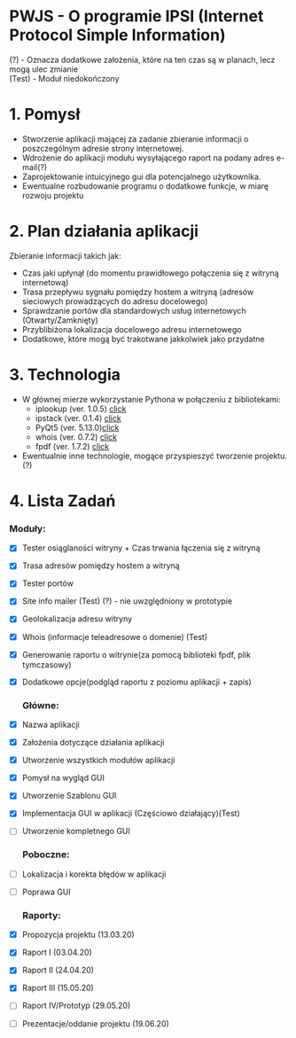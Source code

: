 # PWJS - O programie  IPSI (Internet Protocol Simple Information)
(?) - Oznacza dodatkowe założenia, które na ten czas są w planach, lecz mogą ulec zmianie <br>
(Test) - Moduł niedokończony
# 1. Pomysł 
- Stworzenie aplikacji mającej za zadanie zbieranie informacji o poszczególnym adresie strony internetowej.
- Wdrożenie do aplikacji modułu wysyłającego raport na podany adres e-mail(?)
- Zaprojektowanie intuicyjnego gui dla potencjalnego użytkownika. 
- Ewentualne rozbudowanie programu o dodatkowe funkcje, w miarę rozwoju projektu 
# 2. Plan działania aplikacji
Zbieranie informacji takich jak:
- Czas jaki upłynął (do momentu prawidłowego połączenia się z witryną internetową)
- Trasa przepływu sygnału pomiędzy hostem a witryną (adresów sieciowych prowadzących do adresu docelowego)
- Sprawdzanie portów dla standardowych usług internetowych (Otwarty/Zamknięty)
- Przyblibiżona lokalizacja docelowego adresu internetowego
- Dodatkowe, które mogą być trakotwane jakkolwiek jako przydatne 
# 3. Technologia 
- W głównej mierze wykorzystanie Pythona w połączeniu z bibliotekami:
  - iplookup (ver. 1.0.5) [click](https://pypi.org/project/iplookup/) 
  - ipstack  (ver. 0.1.4) [click](https://pypi.org/project/ipstack/)
  - PyQt5    (ver. 5.13.0)[click](https://pypi.org/project/PyQt5/)
  - whois    (ver. 0.7.2) [click](https://pypi.org/project/python-whois/0.7.2/)
  - fpdf     (ver. 1.7.2) [click](https://pypi.org/project/fpdf/) 
- Ewentualnie inne technologie, mogące przyspieszyć tworzenie projektu. (?)
# 4. Lista Zadań
  ### Moduły:
- [x] Tester osiąglaności witryny + Czas trwania łączenia się z witryną
- [x] Trasa adresów pomiędzy hostem a witryną 
- [x] Tester portów
- [x] Site info mailer (Test) (?) - nie uwzględniony w prototypie 
- [x] Geolokalizacja adresu witryny
- [x] Whois (informacje teleadresowe o domenie) (Test)
- [x] Generowanie raportu o witrynie(za pomocą biblioteki fpdf, plik tymczasowy)
- [x] Dodatkowe opcje(podgląd raportu z poziomu aplikacji + zapis)
  
  ### Główne:
- [x] Nazwa aplikacji
- [x] Założenia dotyczące działania aplikacji
- [x] Utworzenie wszystkich modułów aplikacji
- [x] Pomysł na wygląd GUI
- [x] Utworzenie Szablonu GUI
- [x] Implementacja GUI w aplikacji (Częściowo działający)(Test)
- [ ] Utworzenie kompletnego GUI
  
  ### Poboczne:
- [ ] Lokalizacja i korekta błędów w aplikacji
- [ ] Poprawa GUI 

  ### Raporty:
 - [x] Propozycja projektu (13.03.20)
 - [x] Raport I (03.04.20)
 - [x] Raport II (24.04.20)
 - [x] Raport III (15.05.20)
 - [ ] Raport IV/Prototyp (29.05.20)
 - [ ] Prezentacje/oddanie projektu (19.06.20)



